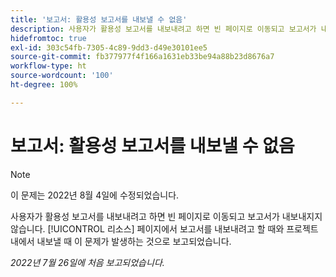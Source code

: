 ```yaml
---
title: '보고서: 활용성 보고서를 내보낼 수 없음'
description: 사용자가 활용성 보고서를 내보내려고 하면 빈 페이지로 이동되고 보고서가 내보내지지 않습니다. [!UICONTROL 리소스] 페이지에서 보고서를 내보내려고 할 때와 프로젝트 내에서 내보낼 때 이 문제가 발생하는 것으로 보고되었습니다.
hidefromtoc: true
exl-id: 303c54fb-7305-4c89-9dd3-d49e30101ee5
source-git-commit: fb377977f4f166a1631eb33be94a88b23d8676a7
workflow-type: ht
source-wordcount: '100'
ht-degree: 100%

---
```


# 보고서: 활용성 보고서를 내보낼 수 없음

>[!NOTE]
>
>이 문제는 2022년 8월 4일에 수정되었습니다.

사용자가 활용성 보고서를 내보내려고 하면 빈 페이지로 이동되고 보고서가 내보내지지 않습니다. [!UICONTROL 리소스] 페이지에서 보고서를 내보내려고 할 때와 프로젝트 내에서 내보낼 때 이 문제가 발생하는 것으로 보고되었습니다.

_2022년 7월 26일에 처음 보고되었습니다._
